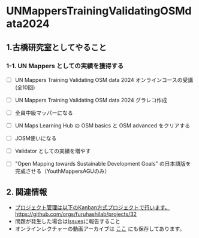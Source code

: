 # UNMappersTrainingValidatingOSMdata2024

## 1.古橋研究室としてやること

### 1-1. UN Mappers としての実績を獲得する
* [ ] UN Mappers Training Validating OSM data 2024 オンラインコースの受講(全10回)
* [ ] UN Mappers Training Validating OSM data 2024 グラレコ作成
* [ ] 全員中級マッパーになる
* [ ] UN Maps Learning Hub の OSM basics と OSM advanced をクリアする
* [ ] JOSM使いになる
* [ ] Validator としての実績を増やす
* [ ] "Open Mapping towards Sustainable Development Goals" の日本語版を完成させる（YouthMappersAGUのみ）


## 2. 関連情報
* [プロジェクト管理は以下のKanban方式プロジェクトで行います。](https://github.com/orgs/furuhashilab/projects/32)
https://github.com/orgs/furuhashilab/projects/32
* 問題が発生した場合は[Issues](https://github.com/furuhashilab/UNMappersTrainingValidatingOSMdata2024/issues)に報告すること
* オンラインレクチャーの動画アーカイブは [ここ](https://drive.google.com/drive/u/0/folders/1tcTesKug-n3E2IQR9Fp98IFp5Jldsq5-) にも保存してあります。

